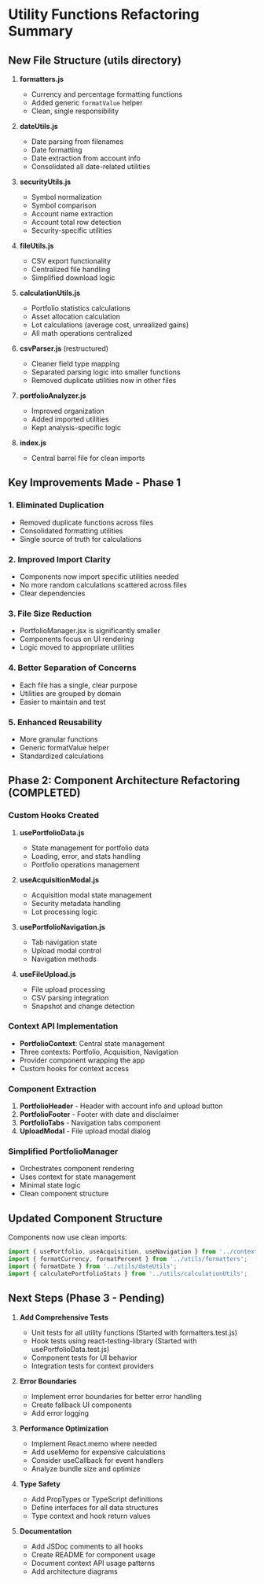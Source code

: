 # Utility Functions Refactoring Summary

## New File Structure (utils directory)

1. **formatters.js**
   - Currency and percentage formatting functions
   - Added generic `formatValue` helper
   - Clean, single responsibility

2. **dateUtils.js**
   - Date parsing from filenames
   - Date formatting
   - Date extraction from account info
   - Consolidated all date-related utilities

3. **securityUtils.js**
   - Symbol normalization
   - Symbol comparison
   - Account name extraction
   - Account total row detection
   - Security-specific utilities

4. **fileUtils.js**
   - CSV export functionality
   - Centralized file handling
   - Simplified download logic

5. **calculationUtils.js**
   - Portfolio statistics calculations
   - Asset allocation calculation
   - Lot calculations (average cost, unrealized gains)
   - All math operations centralized

6. **csvParser.js** (restructured)
   - Cleaner field type mapping
   - Separated parsing logic into smaller functions
   - Removed duplicate utilities now in other files

7. **portfolioAnalyzer.js**
   - Improved organization
   - Added imported utilities
   - Kept analysis-specific logic

8. **index.js**
   - Central barrel file for clean imports

## Key Improvements Made - Phase 1

### 1. Eliminated Duplication
- Removed duplicate functions across files
- Consolidated formatting utilities
- Single source of truth for calculations

### 2. Improved Import Clarity  
- Components now import specific utilities needed
- No more random calculations scattered across files
- Clear dependencies

### 3. File Size Reduction
- PortfolioManager.jsx is significantly smaller
- Components focus on UI rendering
- Logic moved to appropriate utilities

### 4. Better Separation of Concerns
- Each file has a single, clear purpose
- Utilities are grouped by domain
- Easier to maintain and test

### 5. Enhanced Reusability
- More granular functions
- Generic formatValue helper
- Standardized calculations

## Phase 2: Component Architecture Refactoring (COMPLETED)

### Custom Hooks Created

1. **usePortfolioData.js**
   - State management for portfolio data
   - Loading, error, and stats handling
   - Portfolio operations management

2. **useAcquisitionModal.js**
   - Acquisition modal state management
   - Security metadata handling
   - Lot processing logic

3. **usePortfolioNavigation.js**
   - Tab navigation state
   - Upload modal control
   - Navigation methods

4. **useFileUpload.js**
   - File upload processing
   - CSV parsing integration
   - Snapshot and change detection

### Context API Implementation

- **PortfolioContext**: Central state management
- Three contexts: Portfolio, Acquisition, Navigation
- Provider component wrapping the app
- Custom hooks for context access

### Component Extraction

1. **PortfolioHeader** - Header with account info and upload button
2. **PortfolioFooter** - Footer with date and disclaimer
3. **PortfolioTabs** - Navigation tabs component
4. **UploadModal** - File upload modal dialog

### Simplified PortfolioManager
- Orchestrates component rendering
- Uses context for state management
- Minimal state logic
- Clean component structure

## Updated Component Structure

Components now use clean imports:
```javascript
import { usePortfolio, useAcquisition, useNavigation } from '../context/PortfolioContext';
import { formatCurrency, formatPercent } from '../utils/formatters';
import { formatDate } from '../utils/dateUtils';
import { calculatePortfolioStats } from '../utils/calculationUtils';
```

## Next Steps (Phase 3 - Pending)

1. **Add Comprehensive Tests**
   - Unit tests for all utility functions (Started with formatters.test.js)
   - Hook tests using react-testing-library (Started with usePortfolioData.test.js)
   - Component tests for UI behavior
   - Integration tests for context providers

2. **Error Boundaries**
   - Implement error boundaries for better error handling
   - Create fallback UI components
   - Add error logging

3. **Performance Optimization**
   - Implement React.memo where needed
   - Add useMemo for expensive calculations
   - Consider useCallback for event handlers
   - Analyze bundle size and optimize

4. **Type Safety**
   - Add PropTypes or TypeScript definitions
   - Define interfaces for all data structures
   - Type context and hook return values

5. **Documentation**
   - Add JSDoc comments to all hooks
   - Create README for component usage
   - Document context API usage patterns
   - Add architecture diagrams